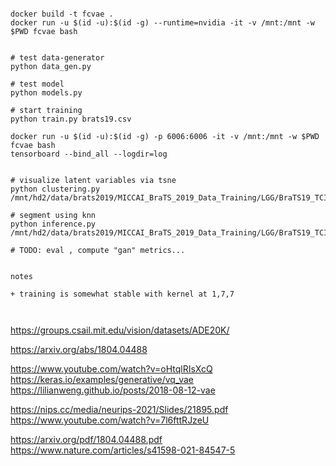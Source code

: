 

```

docker build -t fcvae .
docker run -u $(id -u):$(id -g) --runtime=nvidia -it -v /mnt:/mnt -w $PWD fcvae bash


# test data-generator
python data_gen.py

# test model
python models.py

# start training
python train.py brats19.csv

docker run -u $(id -u):$(id -g) -p 6006:6006 -it -v /mnt:/mnt -w $PWD fcvae bash
tensorboard --bind_all --logdir=log


# visualize latent variables via tsne
python clustering.py /mnt/hd2/data/brats2019/MICCAI_BraTS_2019_Data_Training/LGG/BraTS19_TCIA13_653_1

# segment using knn
python inference.py /mnt/hd2/data/brats2019/MICCAI_BraTS_2019_Data_Training/LGG/BraTS19_TCIA13_653_1

# TODO: eval , compute "gan" metrics...


notes

+ training is somewhat stable with kernel at 1,7,7



```

https://groups.csail.mit.edu/vision/datasets/ADE20K/

https://arxiv.org/abs/1804.04488

https://www.youtube.com/watch?v=oHtqlRIsXcQ
https://keras.io/examples/generative/vq_vae
https://lilianweng.github.io/posts/2018-08-12-vae

https://nips.cc/media/neurips-2021/Slides/21895.pdf
https://www.youtube.com/watch?v=7l6fttRJzeU



https://arxiv.org/pdf/1804.04488.pdf
https://www.nature.com/articles/s41598-021-84547-5

